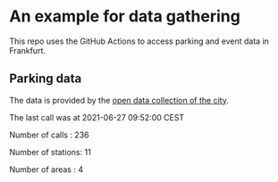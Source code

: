 # An example for data gathering

This repo uses the GitHub Actions to access parking and event data in Frankfurt.

## Parking data
The data is provided by the [open data collection of the city](https://www.offenedaten.frankfurt.de/).

The last call was at 2021-06-27 09:52:00 CEST

Number of calls   : 236

Number of stations:  11

Number of areas   :   4

